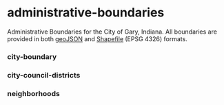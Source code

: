 administrative-boundaries
=========================

Administrative Boundaries for the City of Gary, Indiana. All boundaries are provided in both [geoJSON](http://geojson.org/) and [Shapefile](http://en.wikipedia.org/wiki/Shapefile) (EPSG 4326) formats.

### city-boundary

### city-council-districts

### neighborhoods

